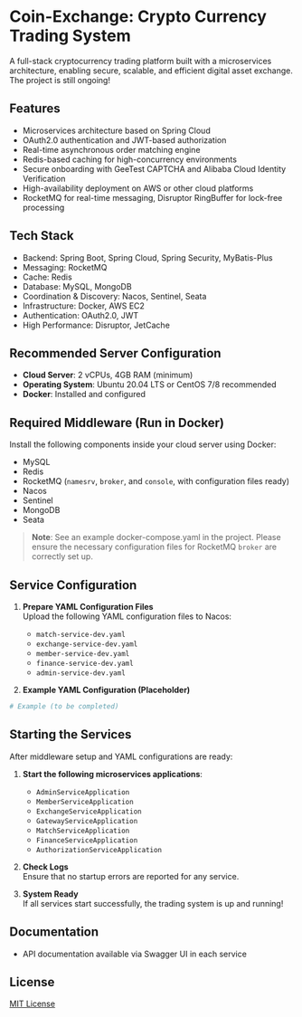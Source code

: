 # Coin-Exchange: Crypto Currency Trading System

A full-stack cryptocurrency trading platform built with a microservices architecture, enabling secure, scalable, and efficient digital asset exchange.
The project is still ongoing!

## Features

- Microservices architecture based on Spring Cloud
- OAuth2.0 authentication and JWT-based authorization
- Real-time asynchronous order matching engine
- Redis-based caching for high-concurrency environments
- Secure onboarding with GeeTest CAPTCHA and Alibaba Cloud Identity Verification
- High-availability deployment on AWS or other cloud platforms
- RocketMQ for real-time messaging, Disruptor RingBuffer for lock-free processing

## Tech Stack

- Backend: Spring Boot, Spring Cloud, Spring Security, MyBatis-Plus
- Messaging: RocketMQ
- Cache: Redis
- Database: MySQL, MongoDB
- Coordination & Discovery: Nacos, Sentinel, Seata
- Infrastructure: Docker, AWS EC2
- Authentication: OAuth2.0, JWT
- High Performance: Disruptor, JetCache

## Recommended Server Configuration

- **Cloud Server**: 2 vCPUs, 4GB RAM (minimum)
- **Operating System**: Ubuntu 20.04 LTS or CentOS 7/8 recommended
- **Docker**: Installed and configured

## Required Middleware (Run in Docker)

Install the following components inside your cloud server using Docker:

- MySQL
- Redis
- RocketMQ (`namesrv`, `broker`, and `console`, with configuration files ready)
- Nacos
- Sentinel
- MongoDB
- Seata

> **Note**: See an example docker-compose.yaml in the project. Please ensure the necessary configuration files for RocketMQ `broker` are correctly set up. 


## Service Configuration

1. **Prepare YAML Configuration Files**  
   Upload the following YAML configuration files to Nacos:

   - `match-service-dev.yaml`
   - `exchange-service-dev.yaml`
   - `member-service-dev.yaml`
   - `finance-service-dev.yaml`
   - `admin-service-dev.yaml`
   
2. **Example YAML Configuration (Placeholder)**

```yaml
# Example (to be completed)
```

## Starting the Services

After middleware setup and YAML configurations are ready:

1. **Start the following microservices applications**:

   - `AdminServiceApplication`
   - `MemberServiceApplication`
   - `ExchangeServiceApplication`
   - `GatewayServiceApplication`
   - `MatchServiceApplication`
   - `FinanceServiceApplication`
   - `AuthorizationServiceApplication`

2. **Check Logs**  
   Ensure that no startup errors are reported for any service.

3. **System Ready**  
   If all services start successfully, the trading system is up and running!

## Documentation

- API documentation available via Swagger UI in each service

## License

[MIT License](LICENSE)
